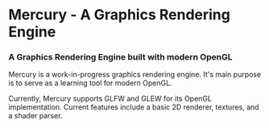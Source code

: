 # Mercury - A Graphics Rendering Engine

### A Graphics Rendering Engine built with modern OpenGL

Mercury is a work-in-progress graphics rendering engine. It's main purpose is to serve as a learning tool for modern OpenGL.

Currently, Mercury supports GLFW and GLEW for its OpenGL implementation. Current features include a basic 2D renderer, textures, and a shader parser.
